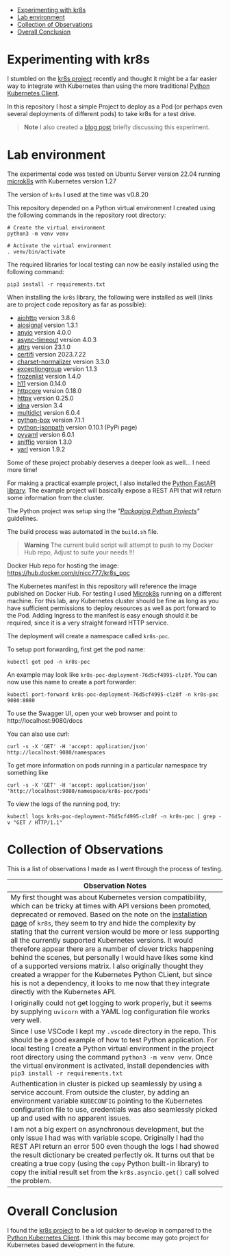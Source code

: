 
- [Experimenting with kr8s](#experimenting-with-kr8s)
- [Lab environment](#lab-environment)
- [Collection of Observations](#collection-of-observations)
- [Overall Conclusion](#overall-conclusion)

# Experimenting with kr8s

I stumbled on the [kr8s project](https://github.com/kr8s-org/kr8s) recently and thought it might be a far easier way to integrate with Kubernetes than using the more traditional [Python Kubernetes Client](https://github.com/kubernetes-client/python).

In this repository I host a simple Project to deploy as a Pod (or perhaps even several deployments of different pods) to take kr8s for a test drive.

> **Note**
> I also created a [blog post](https://www.nicc777.com/blog/2023/2023-10-14.html) briefly discussing this experiment.

# Lab environment

The experimental code was tested on Ubuntu Server version 22.04 running [microk8s](https://microk8s.io/) with Kubernetes version 1.27

The version of `kr8s` I used at the time was v0.8.20

This repository depended on a Python virtual environment I created using the following commands in the repository root directory:

```shell
# Create the virtual environment
python3 -m venv venv

# Activate the virtual environment
. venv/bin/activate
```

The required libraries for local testing can now be easily installed using the following command:

```shell
pip3 install -r requirements.txt
```

When installing the `kr8s` library, the following were installed as well (links are to project code repository as far as possible):

* [aiohttp](https://github.com/aio-libs/aiohttp) version 3.8.6
* [aiosignal](https://github.com/aio-libs/aiosignal) version 1.3.1
* [anyio](https://github.com/agronholm/anyio) version 4.0.0
* [async-timeout](https://github.com/aio-libs/async-timeout) version 4.0.3
* [attrs](https://github.com/python-attrs/attrs) version 23.1.0
* [certifi](https://github.com/certifi/python-certifi) version 2023.7.22
* [charset-normalizer](https://github.com/Ousret/charset_normalizer) version 3.3.0
* [exceptiongroup](https://github.com/agronholm/exceptiongroup) version 1.1.3
* [frozenlist](https://github.com/aio-libs/frozenlist) version 1.4.0
* [h11](https://github.com/python-hyper/h11) version 0.14.0
* [httpcore](https://github.com/encode/httpcore) version 0.18.0
* [httpx](https://github.com/encode/httpx) version 0.25.0
* [idna](https://github.com/kjd/idna) version 3.4
* [multidict](https://github.com/aio-libs/multidict) version 6.0.4
* [python-box](https://github.com/cdgriffith/Box) version 7.1.1
* [python-jsonpath](https://pypi.org/project/jsonpath/) version 0.10.1 (PyPi page)
* [pyyaml](https://github.com/yaml/pyyaml) version 6.0.1
* [sniffio](https://github.com/python-trio/sniffio) version 1.3.0
* [yarl](https://github.com/aio-libs/yarl) version 1.9.2

Some of these project probably deserves a deeper look as well... I need more time!

For making a practical example project, I also installed the [Python FastAPI library](https://fastapi.tiangolo.com/). The example project will basically expose a REST API that will return some information from the cluster.

The Python project was setup sing the _"[Packaging Python Projects](https://packaging.python.org/en/latest/tutorials/packaging-projects/)"_ guidelines.

The build process was automated in the `build.sh` file.

> **Warning**
> The current build script will attempt to push to my Docker Hub repo, Adjust to suite your needs !!!

Docker Hub repo for hosting the image: https://hub.docker.com/r/nicc777/kr8s_poc

The Kubernetes manifest in this repository will reference the image published on Docker Hub. For testing I used [Microk8s](https://microk8s.io/) running on a different machine. For this lab, any Kubernetes cluster should be fine as long as you have sufficient permissions to deploy resources as well as port forward to the Pod. Adding Ingress to the manifest is easy enough should it be required, since it is a very straight forward HTTP service.

The deployment will create a namespace called `kr8s-poc`.

To setup port forwarding, first get the pod name:

```shell
kubectl get pod -n kr8s-poc
```

An example may look like `kr8s-poc-deployment-76d5cf4995-clz8f`. You can now use this name to create a port forwarder:

```shell
kubectl port-forward kr8s-poc-deployment-76d5cf4995-clz8f -n kr8s-poc 9080:8080
```

To use the Swagger UI, open your web browser and point to http://localhost:9080/docs

You can also use curl: 

```shell
curl -s -X 'GET' -H 'accept: application/json' http://localhost:9080/namespaces
```

To get more information on pods running in a particular namespace try something like 

```shell
curl -s -X 'GET' -H 'accept: application/json' 'http://localhost:9080/namespace/kr8s-poc/pods'
```

To view the logs of the running pod, try:

```shell
kubectl logs kr8s-poc-deployment-76d5cf4995-clz8f -n kr8s-poc | grep -v "GET / HTTP/1.1"
```

# Collection of Observations

This is a list of observations I made as I went through the process of testing. 

| Observation Notes |
|-------------------|
| My first thought was about Kubernetes version compatibility, which can be tricky at times with API versions been promoted, deprecated or removed. Based on the note on the [installation page](https://docs.kr8s.org/en/latest/installation.html) of `kr8s`, they seem to try and hide the complexity by stating that the current version would be more or less supporting all the currently supported Kubernetes versions. It would therefore appear there are a number of clever tricks happening behind the scenes, but personally I would have likes some kind of a supported versions matrix. I also originally thought they created a wrapper for the Kubernetes Python CLient, but since his is not a dependency, it looks to me now that they integrate directly with the Kubernetes API. |
| I originally could not get logging to work properly, but it seems by supplying `uvicorn` with a YAML log configuration file works very well. |
| Since I use VSCode I kept my `.vscode` directory in the repo. This should be a good example of how to test Python application. For local testing I create a Python virtual environment in the project root directory using the command `python3 -m venv venv`. Once the virtual environment is activated, install dependencies with `pip3 install -r requirements.txt` |
| Authentication in cluster is picked up seamlessly by using a service account. From outside the cluster, by adding an environment variable `KUBECONFIG` pointing to the Kubernetes configuration file to use, credentials was also seamlessly picked up and used with no apparent issues. |
| I am not a big expert on asynchronous development, but the only issue I had was with variable scope. Originally I had the REST API return an error 500 even though the logs I had showed the result dictionary be created perfectly ok. It turns out that be creating a true copy (using the `copy` Python built-in library) to copy the initial result set from the `kr8s.asyncio.get()` call solved the problem. |

# Overall Conclusion

I found the [kr8s project](https://github.com/kr8s-org/kr8s) to be a lot quicker to develop in compared to the [Python Kubernetes Client](https://github.com/kubernetes-client/python). I think this may become may goto project for Kubernetes based development in the future.
